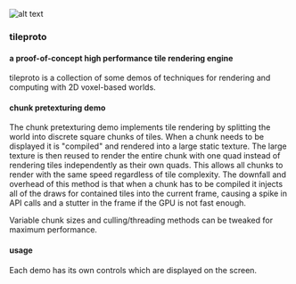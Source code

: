![alt text](https://github.com/molecuul/tileproto/raw/master/screen.png "screenshot")
### tileproto
#### a proof-of-concept high performance tile rendering engine
tileproto is a collection of some demos of techniques for rendering and computing with 2D voxel-based worlds.
#### chunk pretexturing demo
The chunk pretexturing demo implements tile rendering by splitting the world into discrete square chunks of tiles. When a chunk needs to be displayed it is "compiled" and rendered into a large static texture. The large texture is then reused to render the entire chunk with one quad instead of rendering tiles independently as their own quads. This allows all chunks to render with the same speed regardless of tile complexity. The downfall and overhead of this method is that when a chunk has to be compiled it injects all of the draws for contained tiles into the current frame, causing a spike in API calls and a stutter in the frame if the GPU is not fast enough.

Variable chunk sizes and culling/threading methods can be tweaked for maximum performance.
#### usage
Each demo has its own controls which are displayed on the screen.
